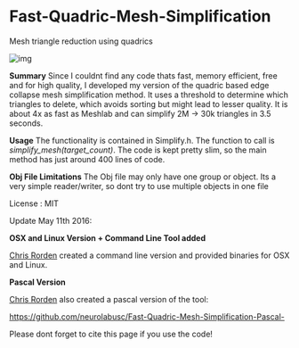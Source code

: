 # Fast-Quadric-Mesh-Simplification
Mesh triangle reduction using quadrics

![img](https://github.com/sp4cerat/Fast-Quadric-Mesh-Simplification/blob/master/screenshot.png?raw=true)

**Summary** Since I couldnt find any code thats fast, memory efficient, free and for high quality, I developed my version of the quadric based edge collapse mesh simplification method. It uses a threshold to determine which triangles to delete, which avoids sorting but might lead to lesser quality. It is about 4x as fast as Meshlab and can simplify 2M -> 30k triangles in 3.5 seconds.

**Usage** The functionality is contained in Simplify.h. The function to call is *simplify_mesh(target_count)*. The code is kept pretty slim, so the main method has just around 400 lines of code. 

**Obj File Limitations** The Obj file may only have one group or object. Its a very simple reader/writer, so dont try to use multiple objects in one file

License : MIT

Update May 11th 2016:

**OSX and Linux Version + Command Line Tool added**

[Chris Rorden](https://github.com/neurolabusc) created a command line version and provided binaries for OSX and Linux.

**Pascal Version**

[Chris Rorden](https://github.com/neurolabusc) also created a pascal version of the tool:

https://github.com/neurolabusc/Fast-Quadric-Mesh-Simplification-Pascal-



Please dont forget to cite this page if you use the code!
